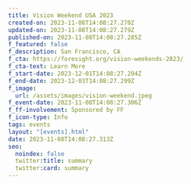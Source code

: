 ```yaml
---
title: Vision Weekend USA 2023
created-on: 2023-11-08T14:08:27.270Z
updated-on: 2023-11-08T14:08:27.279Z
published-on: 2023-11-08T14:08:27.285Z
f_featured: false
f_description: San Francisco, CA
f_cta: https://foresight.org/vision-weekends-2023/
f_cta-text: Learn More
f_start-date: 2023-12-01T14:08:27.294Z
f_end-date: 2023-12-03T14:08:27.299Z
f_image:
  url: /assets/images/vision-weekend.jpeg
f_event-date: 2023-11-08T14:08:27.306Z
f_ff-involvement: Sponsored by FF
f_icon-type: Info
tags: events
layout: "[events].html"
date: 2023-11-08T14:08:27.313Z
seo:
  noindex: false
  twitter:title: summary
  twitter:card: summary
---
```

